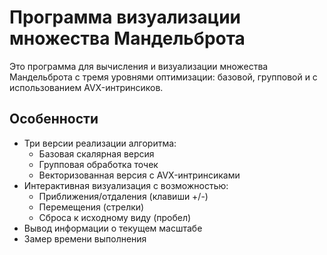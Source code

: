 
# Программа визуализации множества Мандельброта

Это программа для вычисления и визуализации множества Мандельброта с тремя уровнями оптимизации: базовой, групповой и с использованием AVX-интринсиков.

## Особенности

- Три версии реализации алгоритма:
  - Базовая скалярная версия
  - Групповая обработка точек
  - Векторизованная версия с AVX-интринсиками
- Интерактивная визуализация с возможностью:
  - Приближения/отдаления (клавиши +/-)
  - Перемещения (стрелки)
  - Сброса к исходному виду (пробел)
- Вывод информации о текущем масштабе
- Замер времени выполнения
